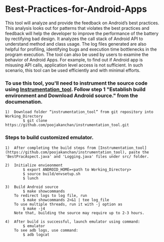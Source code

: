# Best-Practices-for-Android-Apps

This tool will analyze and provide the feedback on Android’s best practices. This analysis looks out for patterns that violates the best practices and feedback will help the developer to improve the performance of the battery by rectifying bad design. It analyzes the call stack of Android API to understand method and class usage. The log files generated are also helpful for profiling, identifying bugs and execution time bottlenecks in the program execution. The tool can also be used by users to examine the behavior of Android Apps. For example, to find out if Android app is misusing API calls, application level access is not sufficient. In such scenario, this tool can be used efficiently and with minimal efforts.

### To use this tool, you'll need to instrument the source code using [Instrumentation_tool](https://github.com/poojakanchan/instrumentation_tool). Follow step 1 "Establish build environment and Download Android source." from the documenation.

	1)	Download folder “instrumentation_tool” from git repository into Working_Directory
			$ git clone https://github.com/poojakanchan/instrumentation_tool.git
      
### Steps to build customized emulator.
	1)	After completing the build steps from [Instrumentation_tool](https://github.com/poojakanchan/instrumentation_tool), paste the       		'BestPracAspect.java' and 'Logging.java' files under src/ folder.
	
	2)	Initialize envieonment
			$ export ANDROID_HOME=<path to Working_Directory>
			$ source build/envsetup.sh
			$ lunch
				
	3)	Build Android source
			$ make showcommands
	  	To redirect logs to log file, run
			$ make showcommands 2>&1 | tee log_file
	  	To use multiple threads, run it with -j option as
			$ make -j4
	  	Note that, building the source may require up to 2-3 hours.
			 
	4)	After build is successful, launch emulator using command:
			$ emulator
	  	To see adb logs, use command:
			$ adb logcat
 




